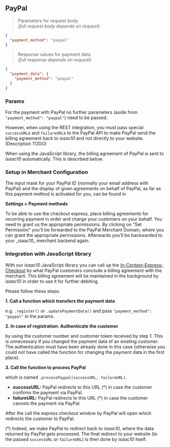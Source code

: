 ## PayPal

> Parameters for request body<br>
> _(full request body depends on request)_

```json
{
  "payment_method": "paypal"
}
```

> Response values for payment data<br>
> _(full response depends on request)_

```json
{
  "payment_data": {
    "payment_method": "paypal"
  }
}
```

### Params

For the payment with PayPal no further parameters (aside from `"payment_method": "paypal"`) need to be passed.

However, when using the REST integration, you must pass special `successURL`s and `failureURL`s to the PayPal API to make PayPal send the billing agreement back to _issac10_ and not directly to your website. (Description TODO)

When using the JavaScript library, the billing agreement of PayPal is sent to _isaac10_ automatically. This is described below.

### Setup in Merchant Configuration

The input mask for your PayPal ID (normally your email address with PayPal) and the display of given agreements on behalf of PayPal, as far as this payment method is activated for you, can be found in

**Settings > Payment methods**

<aside class="notice">
To be able to use the checkout express, place billing agreements for recurring payment in order and charge your customers on your behalf. You need to grant us the appropriate permissions. By clicking on "Set Permission" you'll be forwarded to the PayPal Merchant Domain, where you can grant the appropriate permissions. Afterwards you'll be backwarded to your _isaac10_ merchant backend again.
</aside>

### Integration with JavaScript library

With our _isaac10_ JavaScript library you can call up the [In-Context-Express-Checkout](https://developer.paypal.com/docs/classic/express-checkout/in-context/) by what PayPal customers conclude a billing agreement with the merchant.
This billing agreement will be maintained in the background by _isaac10_ in order to use it for further debiting.

Please follow these steps:

**1. Call a function which transfers the payment data**

e.g. `.register()` or `.updatePaymentData()` and pass `"payment_method": "paypal"` in the params.

**2. In case of registration: Authenticate the customer**

by using the customer number and customer token received by step 1. This is unnecessary if you changed the payment data of an existing customer. The authentication must have been already done in this case (otherwise you could not have called the function for changing the payment data in the first place).

**3. Call the function to process PayPal**

which is named `.processPaypal(successURL, failureURL)`.

-   **successURL:** PayPal redirects to this URL (\*) in case the customer confirms the payment via PayPal.
-   **failureURL:** PayPal redirects to this URL (\*) in case the customer cancels the payment via PayPal.

After the call the express checkout window by PayPal will open which redirects the customer to PayPal.

(\*) Indeed, we make PayPal to redirect back to _isaac10_, where the data returned by PayPal gets processed. The final redirect to your website (to the passed `successURL` or `failureURL`) is then done by _isaac10_ itself.
